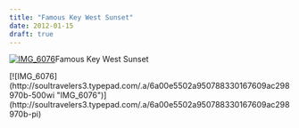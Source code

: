 ```yaml
---
title: "Famous Key West Sunset"
date: 2012-01-15
draft: true
---
```


[![IMG_6076](https://soultravelers3.typepad.com/.a/6a00e5502a950788330162ffa6065e970d-200wi "IMG_6076")](http://soultravelers3.typepad.com/.a/6a00e5502a950788330162ffa6065e970d-pi)Famous Key West Sunset

  
  
  
  

<!--more--> [![IMG_6076](http://soultravelers3.typepad.com/.a/6a00e5502a950788330167609ac298970b-500wi "IMG_6076")](http://soultravelers3.typepad.com/.a/6a00e5502a950788330167609ac298970b-pi)
